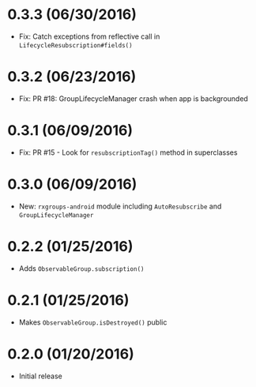 # 0.3.3 (06/30/2016)

* Fix: Catch exceptions from reflective call in `LifecycleResubscription#fields()`

# 0.3.2 (06/23/2016)

* Fix: PR #18: GroupLifecycleManager crash when app is backgrounded

# 0.3.1 (06/09/2016)

* Fix: PR #15 - Look for `resubscriptionTag()` method in superclasses

# 0.3.0 (06/09/2016)

* New: `rxgroups-android` module including `AutoResubscribe` and `GroupLifecycleManager`

# 0.2.2 (01/25/2016)

* Adds `ObservableGroup.subscription()`

# 0.2.1 (01/25/2016)

* Makes `ObservableGroup.isDestroyed()` public

# 0.2.0 (01/20/2016)

* Initial release

